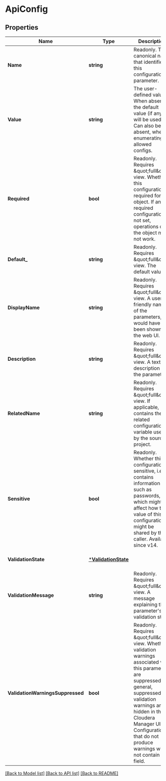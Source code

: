 # ApiConfig

## Properties
Name | Type | Description | Notes
------------ | ------------- | ------------- | -------------
**Name** | **string** | Readonly. The canonical name that identifies this configuration parameter. | [optional] [default to null]
**Value** | **string** | The user-defined value. When absent, the default value (if any) will be used. Can also be absent, when enumerating allowed configs. | [optional] [default to null]
**Required** | **bool** | Readonly. Requires \&quot;full\&quot; view. Whether this configuration is required for the object. If any required configuration is not set, operations on the object may not work. | [optional] [default to null]
**Default_** | **string** | Readonly. Requires \&quot;full\&quot; view. The default value. | [optional] [default to null]
**DisplayName** | **string** | Readonly. Requires \&quot;full\&quot; view. A user-friendly name of the parameters, as would have been shown in the web UI. | [optional] [default to null]
**Description** | **string** | Readonly. Requires \&quot;full\&quot; view. A textual description of the parameter. | [optional] [default to null]
**RelatedName** | **string** | Readonly. Requires \&quot;full\&quot; view. If applicable, contains the related configuration variable used by the source project. | [optional] [default to null]
**Sensitive** | **bool** | Readonly. Whether this configuration is sensitive, i.e. contains information such as passwords, which might affect how the value of this configuration might be shared by the caller.  Available since v14. | [optional] [default to null]
**ValidationState** | [***ValidationState**](ValidationState.md) |  | [optional] [default to null]
**ValidationMessage** | **string** | Readonly. Requires \&quot;full\&quot; view. A message explaining the parameter&#x27;s validation state. | [optional] [default to null]
**ValidationWarningsSuppressed** | **bool** | Readonly. Requires \&quot;full\&quot; view. Whether validation warnings associated with this parameter are suppressed. In general, suppressed validation warnings are hidden in the Cloudera Manager UI. Configurations that do not produce warnings will not contain this field. | [optional] [default to null]

[[Back to Model list]](../README.md#documentation-for-models) [[Back to API list]](../README.md#documentation-for-api-endpoints) [[Back to README]](../README.md)

